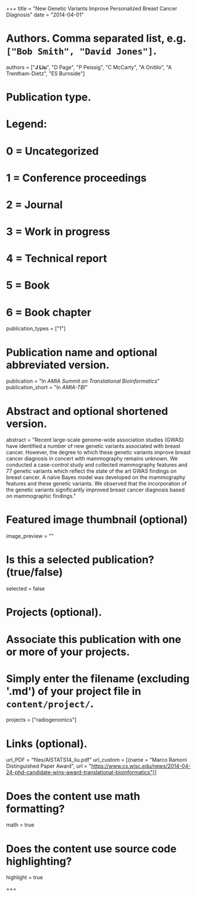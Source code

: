+++
title = "New Genetic Variants Improve Personalized Breast Cancer Diagnosis"
date = "2014-04-01"

# Authors. Comma separated list, e.g. `["Bob Smith", "David Jones"]`.
authors = ["__J Liu__", "D Page", "P Peissig", "C McCarty", "A Onitilo", "A Trentham-Dietz", "ES Burnside"]

# Publication type.
# Legend:
# 0 = Uncategorized
# 1 = Conference proceedings
# 2 = Journal
# 3 = Work in progress
# 4 = Technical report
# 5 = Book
# 6 = Book chapter
publication_types = ["1"]

# Publication name and optional abbreviated version.
publication = "In *AMIA Summit on Translational Bioinformatics*"
publication_short = "In *AMIA-TBI*"

# Abstract and optional shortened version.
abstract = "Recent large-scale genome-wide association studies (GWAS) have identified a number of new genetic variants associated with breast cancer. However, the degree to which these genetic variants improve breast cancer diagnosis in concert with mammography remains unknown. We conducted a case-control study and collected mammography features and 77 genetic variants which reflect the state of the art GWAS findings on breast cancer. A naïve Bayes model was developed on the mammography features and these genetic variants. We observed that the incorporation of the genetic variants significantly improved breast cancer diagnosis based on mammographic findings."

# Featured image thumbnail (optional)
image_preview = ""

# Is this a selected publication? (true/false)
selected = false

# Projects (optional).
#   Associate this publication with one or more of your projects.
#   Simply enter the filename (excluding '.md') of your project file in `content/project/`.
projects = ["radiogenomics"]

# Links (optional).
url_PDF = "files/AISTATS14_liu.pdf"
url_custom = [{name = "Marco Ramoni Distinguished Paper Award", url = "https://www.cs.wisc.edu/news/2014-04-24-phd-candidate-wins-award-translational-bioinformatics"}]

# Does the content use math formatting?
math = true

# Does the content use source code highlighting?
highlight = true

+++

